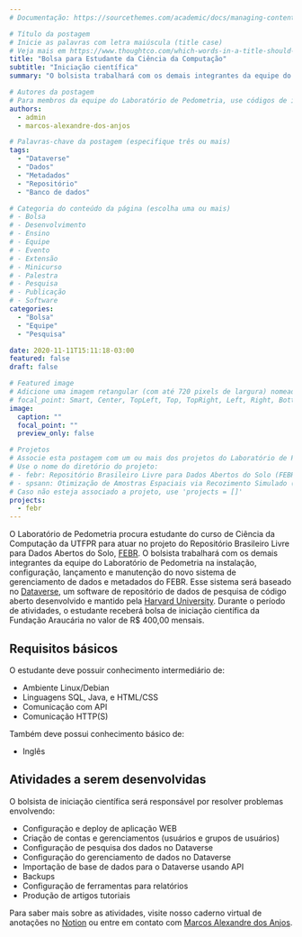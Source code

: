 ```yaml
---
# Documentação: https://sourcethemes.com/academic/docs/managing-content/

# Título da postagem
# Inicie as palavras com letra maiúscula (title case)
# Veja mais em https://www.thoughtco.com/which-words-in-a-title-should-be-capitalized-1691026
title: "Bolsa para Estudante da Ciência da Computação"
subtitle: "Iniciação científica"
summary: "O bolsista trabalhará com os demais integrantes da equipe do Laboratório de Pedometria na instalação, configuração, lançamento e manutenção do novo sistema de gerenciamento de dados e metadados do FEBR, que será baseado no Dataverse, um software de repositório de dados de pesquisa de código aberto desenvolvido e mantido pela Harvard University."

# Autores da postagem
# Para membros da equipe do Laboratório de Pedometria, use códigos de identificação conforme 'content/authors'
authors:
  - admin
  - marcos-alexandre-dos-anjos

# Palavras-chave da postagem (especifique três ou mais)
tags:
  - "Dataverse"
  - "Dados"
  - "Metadados"
  - "Repositório"
  - "Banco de dados"

# Categoria do conteúdo da página (escolha uma ou mais)
# - Bolsa
# - Desenvolvimento
# - Ensino
# - Equipe
# - Evento
# - Extensão
# - Minicurso
# - Palestra
# - Pesquisa
# - Publicação
# - Software
categories:
  - "Bolsa"
  - "Equipe"
  - "Pesquisa"

date: 2020-11-11T15:11:18-03:00
featured: false
draft: false

# Featured image
# Adicione uma imagem retangular (com até 720 pixels de largura) nomeada 'featured' ao diretório desta postagem
# focal_point: Smart, Center, TopLeft, Top, TopRight, Left, Right, BottomLeft, Bottom, BottomRight
image:
  caption: ""
  focal_point: ""
  preview_only: false

# Projetos
# Associe esta postagem com um ou mais dos projetos do Laboratório de Pedometria
# Use o nome do diretório do projeto:
# - febr: Repositório Brasileiro Livre para Dados Abertos do Solo (FEBR)
# - spsann: Otimização de Amostras Espaciais via Recozimento Simulado (SPSANN)
# Caso não esteja associado a projeto, use 'projects = []'
projects:
  - febr
---
```


O Laboratório de Pedometria procura estudante do curso de Ciência da Computação da UTFPR para atuar no projeto do Repositório Brasileiro Livre para Dados Abertos do Solo, [FEBR][febr]. O bolsista trabalhará com os demais integrantes da equipe do Laboratório de Pedometria na instalação, configuração, lançamento e manutenção do novo sistema de gerenciamento de dados e metadados do FEBR. Esse sistema será baseado no [Dataverse][github], um software de repositório de dados de pesquisa de código aberto desenvolvido e mantido pela [Harvard University][dataverse]. Durante o período de atividades, o estudante receberá bolsa de iniciação científica da Fundação Araucária no valor de R$ 400,00 mensais.

[febr]: /febr/
[dataverse]: https://dataverse.org/
[github]: https://github.com/IQSS/dataverse

## Requisitos básicos

O estudante deve possuir conhecimento intermediário de:

* Ambiente Linux/Debian
* Linguagens SQL, Java, e HTML/CSS
* Comunicação com API
* Comunicação HTTP(S)

Também deve possui conhecimento básico de:

* Inglês

## Atividades a serem desenvolvidas

O bolsista de iniciação científica será responsável por resolver problemas envolvendo:

* Configuração e deploy de aplicação WEB
* Criação de contas e gerenciamentos (usuários e grupos de usuários)
* Configuração de pesquisa dos dados no Dataverse
* Configuração do gerenciamento de dados no Dataverse
* Importação de base de dados para o Dataverse usando API
* Backups
* Configuração de ferramentas para relatórios
* Produção de artigos tutoriais

Para saber mais sobre as atividades, visite nosso caderno virtual de anotações no [Notion][notion] ou entre em contato com [Marcos Alexandre dos Anjos][marcos].

[notion]: https://www.notion.so/Instala-o-DATAVERSE-V5-dd6ea6182efc404cbb0b7503771fc3e1
[marcos]: /autor/marcos-alexandre-dos-anjos

